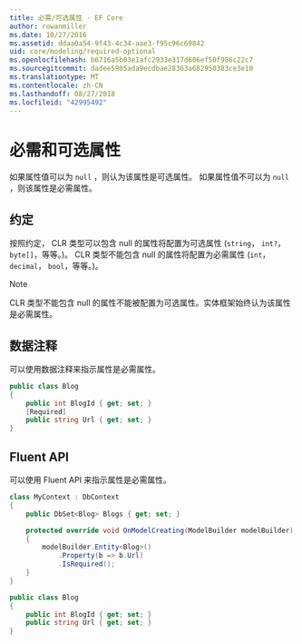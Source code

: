 ```yaml
---
title: 必需/可选属性 - EF Core
author: rowanmiller
ms.date: 10/27/2016
ms.assetid: ddaa0a54-9f43-4c34-aae3-f95c96c69842
uid: core/modeling/required-optional
ms.openlocfilehash: b6716a5b03e1afc2933e317d606ef50f986c22c7
ms.sourcegitcommit: dadee5905ada9ecdbae28363a682950383ce3e10
ms.translationtype: MT
ms.contentlocale: zh-CN
ms.lasthandoff: 08/27/2018
ms.locfileid: "42995492"
---
```

# <a name="required-and-optional-properties"></a>必需和可选属性

如果属性值可以为 `null` ，则认为该属性是可选属性。 如果属性值不可以为 `null` ，则该属性是必需属性。

## <a name="conventions"></a>约定

按照约定， CLR 类型可以包含 null 的属性将配置为可选属性 (`string`， `int?`， `byte[]`，等等。)。 CLR 类型不能包含 null 的属性将配置为必需属性 (`int`， `decimal`， `bool`，等等。)。

> [!NOTE]  
>  CLR 类型不能包含 null 的属性不能被配置为可选属性。实体框架始终认为该属性是必需属性。

## <a name="data-annotations"></a>数据注释

可以使用数据注释来指示属性是必需属性。

<!-- [!code-csharp[Main](samples/core/Modeling/DataAnnotations/Samples/Required.cs?highlight=4)] -->
``` csharp
public class Blog
{
    public int BlogId { get; set; }
    [Required]
    public string Url { get; set; }
}
```

## <a name="fluent-api"></a>Fluent API

可以使用 Fluent API 来指示属性是必需属性。

<!-- [!code-csharp[Main](samples/core/Modeling/FluentAPI/Samples/Required.cs?highlight=7,8,9)] -->
``` csharp
class MyContext : DbContext
{
    public DbSet<Blog> Blogs { get; set; }

    protected override void OnModelCreating(ModelBuilder modelBuilder)
    {
        modelBuilder.Entity<Blog>()
            .Property(b => b.Url)
            .IsRequired();
    }
}

public class Blog
{
    public int BlogId { get; set; }
    public string Url { get; set; }
}
```

